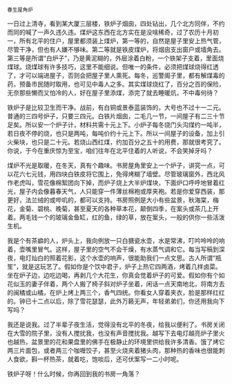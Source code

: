     春生屋角炉 

   一日过上清寺，看到某大厦三层楼，铁炉子烟囱，四处钻出，几个北方同伴，不约而同的喊了一声久违久违。煤炉这东西在北方实在是没啥稀奇，过了农历十月初一，所有北平的住户，屋里都须装上煤炉，第一等的，自然是屋子里安上热气管，尽管干净，但也有人嫌不够味。第二等就是铁皮煤炉，将烟囱支出窗户或墙角去。第三等是所谓“白炉子”，乃是黄泥糊的，外层涂着白粉，一个铁架子支着，里面烧煤球。烧煤球有许多技巧，这里不能细说。但唯一的条件，必须把煤球烧得红透了，才可以端进屋子，否则会把屋子里人熏死。每冬，巡警阁子里，都有解煤毒的药，预备市民随时取用，也可见中毒人之多。其实煤球烧红了，百分之百的保险，无奈那些懒而又怕冷的人，好在屋子里添煤，添完了就去睡暖炕，不中毒何待？

   铁炉子是比较卫生而干净。战前，有白铜或景泰蓝装饰的，大号也不过十一二元。普通的三四号炉子，只要三四元。白铁片烟囱，二毛几一节，一间屋子有二三十节足矣。所以安一个炉子计，材料共需十元上下。小炉子每冬烧门头沟煤约一吨半，若日夜不停的烧，也只是两吨，每吨价约十元上下。所以一间屋子的设备，加上引火柴块，也只是二十元。若烧山西红煤，约加百分之五十的用费，那就很考究了。你说，于今在重庆惊为至宝，咱们往年在北平住着的人听说，不会笑掉牙吗？

   煤炉不光是取暖，在冬天，真有个趣味。书房屋角里安上一个炉子，讲究一点，可以花六七元钱，用四块白铁皮将它围上，免得烤糊了墙壁。尽管玻璃窗外，西北风作老虎叫，雪花像棉絮团向下掉，而炉子烧上大半炉煤块，下面炉口呼呼地冒着红光，屋子内会像暮春天气，人只能穿一件薄丝棉袍或厚夹袍。若是你爱穿西装，那更好，法兰绒的或哔叽的，都可以支持。书房照例是大小有些盆景，秋海棠，梅花，金菊、碧桃、晚菊，甚至夏天的各种草本花，颠倒四季，在案头或茶几上开着。两毛钱一个的玻璃金鱼缸，红的鱼，绿的草，放在案头，一般的供你一些活泼生机。

   我是个有茶癖的人，炉头上，我向例放一只白搪瓷水壶，水是常沸，叮吟呤呤的响着，壶嘴里冒气。这样，屋子里的空气不会干燥，有水蒸气调和它。每当写稿到深夜，电灯灿白的照着花影，这个水壶的响声，很能助我们一点文思。古人所谓“瓶笙”，就是这玩艺了。假如你是个饮中君子，炉子上热它四两酒，烤着几样卤菜。坐在炉子边，边吃边喝，再剥几个大花生，你真会觉着炉子的可爱。假如你有个如花似玉的妻子伴着，两个人搬了椅子斜对炉子坐着，闲话一点天南地北，将南方去的闽橘或山橘，在炉上烤上两三个，香气四统。你看女人穿着夹衣，脸是那样红红的。钟已十二点以后，除了雪花瑟瑟，此外万籁无声，年轻弟弟们，你还用我向下写吗？

   我还是说我。过了半辈子夜生活，觉得没有北平的冬夜，给我以便利了。书房关闭在大雪的院子里，没有人搅扰我，也没有声音搅扰我。越写下去电灯越亮炉子里火也越热，盆景里的花和果盘里的佛手在极静止的环境里供给我许多清香。饿了烤它两三片面包，或者两三个咖喱饺子，甚至火烧夹着猪头肉，那种热的香味也很能刺人食欲，斟一杯热茶，就着吃，饱啖后，还可伏案写一二小时呢。

   铁炉子呀！什么时候，你再回到我的书房一角落？

